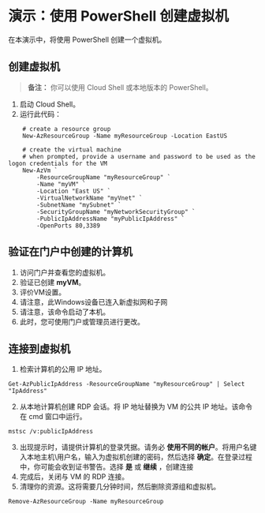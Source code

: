 # 演示：使用 PowerShell 创建虚拟机

在本演示中，将使用 PowerShell 创建一个虚拟机。

## 创建虚拟机

>**备注：** 你可以使用 Cloud Shell 或本地版本的 PowerShell。 

1. 启动 Cloud Shell。
2. 运行此代码：

```
    # create a resource group
    New-AzResourceGroup -Name myResourceGroup -Location EastUS

    # create the virtual machine 
    # when prompted, provide a username and password to be used as the logon credentials for the VM
    New-AzVm `
        -ResourceGroupName "myResourceGroup" `
        -Name "myVM" `
        -Location "East US" `
        -VirtualNetworkName "myVnet" `
        -SubnetName "mySubnet" `
        -SecurityGroupName "myNetworkSecurityGroup" `
        -PublicIpAddressName "myPublicIpAddress" `
        -OpenPorts 80,3389
```

## 验证在门户中创建的计算机

1. 访问门户并查看您的虚拟机。
2. 验证已创建 **myVM**。
3. 评价VM设置。 
4. 请注意，此Windows设备已连入新虚拟网和子网 
5. 请注意，该命令启动了本机。 
6. 此时，您可使用门户或管理员进行更改。 

## 连接到虚拟机

1. 检索计算机的公用 IP 地址。

```
Get-AzPublicIpAddress -ResourceGroupName "myResourceGroup" | Select "IpAddress"
```
2. 从本地计算机创建 RDP 会话。将 IP 地址替换为 VM 的公共 IP 地址。该命令在 cmd 窗口中运行。

```
mstsc /v:publicIpAddress
```

3. 出现提示时，请提供计算机的登录凭据。请务必 **使用不同的帐户**。将用户名键入本地主机\用户名，输入为虚拟机创建的密码，然后选择 **确定**。在登录过程中，你可能会收到证书警告。选择 **是** 或 **继续** ，创建连接
4. 完成后，关闭与 VM 的 RDP 连接。
5. 清理你的资源。这将需要几分钟时间，然后删除资源组和虚拟机。

```
Remove-AzResourceGroup -Name myResourceGroup 
```
